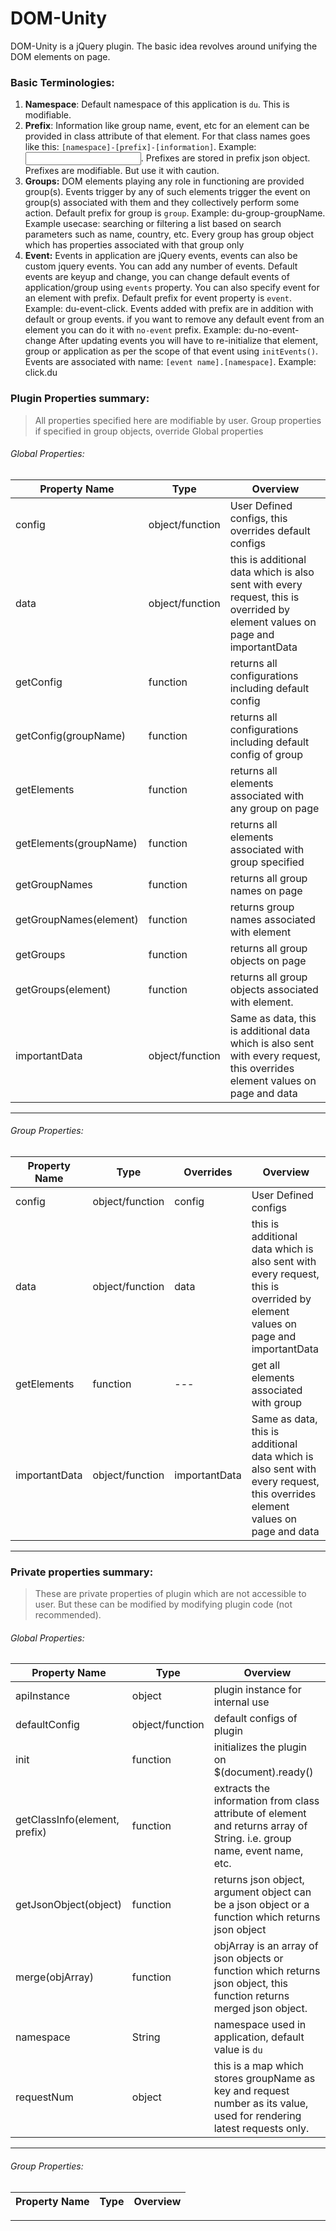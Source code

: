 # DOM-Unity

DOM-Unity is a jQuery plugin. The basic idea revolves around unifying the DOM elements on page.

### Basic Terminologies: 
1. **Namespace**: Default namespace of this application is `du`. This is modifiable.
2. **Prefix**: Information like group name, event, etc for an element can be provided in class attribute of that element. For that class names goes like this: `[namespace]-[prefix]-[information]`. Example: <input type='text' class='du-group-groupName' id='attributeName'/>. 
Prefixes are stored in prefix json object. Prefixes are modifiable. But use it with caution.
3. **Groups:** DOM elements playing any role in functioning are provided group(s). Events trigger by any of such elements trigger the event on group(s) associated with them and they collectively perform some action. 
Default prefix for group is `group`. Example: du-group-groupName. 
Example usecase: searching or filtering a list based on search parameters such as name, country, etc. Every group has group object which has properties associated with that group only
4. **Event:** Events in application are jQuery events, events can also be custom jquery events. You can add any number of events. Default events are keyup and change, you can change default events of application/group using `events` property. You can also specify event for an element with prefix. Default prefix for event property is `event`. Example: du-event-click.
Events added with prefix are in addition with default or group events. if you want to remove any default event from an element you can do it with `no-event` prefix. Example: du-no-event-change 
After updating events you will have to re-initialize that element, group or application as per the scope of that event using `initEvents()`. 
Events are associated with name: `[event name].[namespace]`. Example: click.du

### Plugin Properties summary: 
> All properties specified here are modifiable by user. 
> Group properties if specified in group objects, override Global properties

###### Global Properties:

| Property Name | Type | Overview |
| ------------- | ---- | -------- |
| config | object/function  | User Defined configs, this overrides default configs |
| data | object/function  | this is additional data which is also sent with every request, this is overrided by element values on page and importantData |
| getConfig | function | returns all configurations including default config |
| getConfig(groupName) | function | returns all configurations including default config of group |
| getElements | function | returns all elements associated with any group on page |
| getElements(groupName) | function | returns all elements associated with group specified |
| getGroupNames | function | returns all group names on page |
| getGroupNames(element) | function | returns group names associated with element |
| getGroups | function | returns all group objects on page |
| getGroups(element) | function | returns all group objects associated with element. |
| importantData | object/function  | Same as data, this is additional data which is also sent with every request, this overrides element values on page and data |
---


###### Group Properties:

| Property Name | Type | Overrides | Overview |
| ------------- | ---- | --------- | -------- |
| config | object/function | config | User Defined configs |
| data | object/function  | data | this is additional data which is also sent with every request, this is overrided by element values on page and importantData |
| getElements | function | --- | get all elements associated with group |
| importantData | object/function | importantData | Same as data, this is additional data which is also sent with every request, this overrides element values on page and data |

---

### Private properties summary:

> These are private properties of plugin which are not accessible to user. But these can be modified by modifying plugin code (not recommended).

###### Global Properties:

| Property Name | Type | Overview |
| ------------- | ---- | -------- |
| apiInstance | object | plugin instance for internal use |
| defaultConfig | object/function | default configs of plugin |
| init | function | initializes the plugin on $(document).ready() |
| getClassInfo(element, prefix) | function | extracts the information from class attribute of element and returns array of String. i.e. group name, event name, etc. |
| getJsonObject(object) | function | returns json object, argument object can be a json object or a function which returns json object |
| merge(objArray) | function | objArray is an array of json objects or function which returns json object, this function returns merged json object. |
| namespace | String | namespace used in application, default value is `du` |
| requestNum | object | this is a map which stores groupName as key and request number as its value, used for rendering latest requests only.

---

###### Group Properties:

| Property Name | Type | Overview |
| ------------- | ---- | -------- |

---

